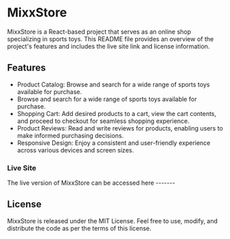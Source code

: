 # MixxStore #
MixxStore is a React-based project that serves as an online shop specializing in sports toys. This README file provides an overview of the project's features and includes the live site link and license information.
## Features ##
* Product Catalog: Browse and search for a wide range of sports toys available for purchase.
* Browse and search for a wide range of sports toys available for purchase.
* Shopping Cart: Add desired products to a cart, view the cart contents, and proceed to checkout for seamless shopping experience.
* Product Reviews: Read and write reviews for products, enabling users to make informed purchasing decisions.
* Responsive Design: Enjoy a consistent and user-friendly experience across various devices and screen sizes.
### Live Site ###
The live version of MixxStore can be accessed here -------
## License ##
MixxStore is released under the MIT License. Feel free to use, modify, and distribute the code as per the terms of this license.
